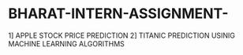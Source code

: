 # BHARAT-INTERN-ASSIGNMENT-
1] APPLE STOCK PRICE PREDICTION 
2] TITANIC PREDICTION USINIG MACHINE LEARNING ALGORITHMS

